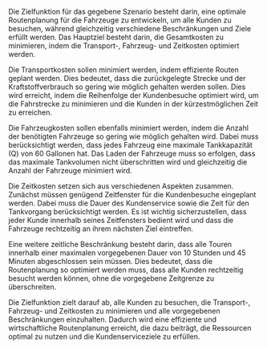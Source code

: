 Die Zielfunktion für das gegebene Szenario besteht darin, eine optimale Routenplanung für die Fahrzeuge zu entwickeln, 
um alle Kunden zu besuchen, während gleichzeitig verschiedene Beschränkungen und Ziele erfüllt werden. 
Das Hauptziel besteht darin, die Gesamtkosten zu minimieren, indem die Transport-, Fahrzeug- und Zeitkosten optimiert werden.


Die Transportkosten sollen minimiert werden, indem effiziente Routen geplant werden. Dies bedeutet, 
dass die zurückgelegte Strecke und der Kraftstoffverbrauch so gering wie möglich gehalten werden sollen.
Dies wird erreicht, indem die Reihenfolge der Kundenbesuche optimiert wird, 
um die Fahrstrecke zu minimieren und die Kunden in der kürzestmöglichen Zeit zu erreichen.

Die Fahrzeugkosten sollen ebenfalls minimiert werden, 
indem die Anzahl der benötigten Fahrzeuge so gering wie möglich gehalten wird.
Dabei muss berücksichtigt werden, 
dass jedes Fahrzeug eine maximale Tankkapazität (Q) von 60 Gallonen hat. 
Das Laden der Fahrzeuge muss so erfolgen, 
dass das maximale Tankvolumen nicht überschritten wird und gleichzeitig die Anzahl der Fahrzeuge minimiert wird.

Die Zeitkosten setzen sich aus verschiedenen Aspekten zusammen. 
Zunächst müssen genügend Zeitfenster für die Kundenbesuche eingeplant werden.
Dabei muss die Dauer des Kundenservice sowie die Zeit für den Tankvorgang berücksichtigt werden. 
Es ist wichtig sicherzustellen, 
dass jeder Kunde innerhalb seines Zeitfensters bedient wird und dass die Fahrzeuge rechtzeitig an ihrem nächsten Ziel eintreffen.

Eine weitere zeitliche Beschränkung besteht darin, 
dass alle Touren innerhalb einer maximalen vorgegebenen Dauer von 10 Stunden und 45 Minuten abgeschlossen sein müssen. 
Dies bedeutet, dass die Routenplanung so optimiert werden muss, 
dass alle Kunden rechtzeitig besucht werden können, ohne die vorgegebene Zeitgrenze zu überschreiten.

Die Zielfunktion zielt darauf ab, alle Kunden zu besuchen, die Transport-, 
Fahrzeug- und Zeitkosten zu minimieren und alle vorgegebenen Beschränkungen einzuhalten.
Dadurch wird eine effiziente und wirtschaftliche Routenplanung erreicht, die dazu beiträgt,
die Ressourcen optimal zu nutzen und die Kundenserviceziele zu erfüllen.